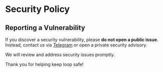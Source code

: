 # Security Policy

## Reporting a Vulnerability

If you discover a security vulnerability, please **do not open a public issue**.  
Instead, contact us via [Telegram](https://t.me/wizardloop) or open a private security advisory.

We will review and address security issues promptly.

Thank you for helping keep loop safe!
